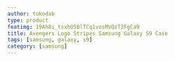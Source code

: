 ```yaml
---
author: tokodab
type: product
featimg: 19Ah8i_tsxhO5BlTCq1vosMVQzT3FgCa9
title: Avengers Logo Stripes Samsung Galaxy S9 Case
tags: [samsung, galaxy, s9]
category: [samsung]
---
```

